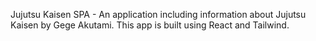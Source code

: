 Jujutsu Kaisen SPA -
An application including information about Jujutsu Kaisen by Gege Akutami.
This app is built using React and Tailwind.
